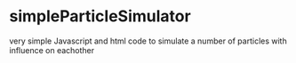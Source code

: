 # simpleParticleSimulator
very simple Javascript and html code to simulate a number of particles with influence on eachother
